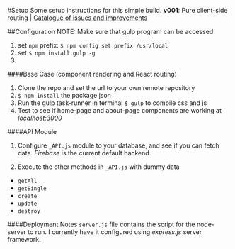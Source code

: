 #Setup
Some setup instructions for this simple build. 
**v001**: Pure client-side routing | [Catalogue of issues and improvements](./md-notes/issues-and-improvements.md)

##Configuration NOTE: Make sure that gulp program can be accessed
1) set `npm` prefix: `$ npm config set prefix /usr/local`
2) set `$ npm install gulp -g`
3) 

####Base Case (component rendering and React routing)
1. Clone the repo and set the url to your own remote repository
2. `$ npm install` the package.json
3. Run the gulp task-runner in terminal `$ gulp` to compile css and js
4. Test to see if home-page and about-page components are working at *localhost:3000*

####API Module
1) Configure `_API.js` module to your database, and see if you can fetch data. *Firebase* is the current default backend

2) Execute the other methods in `_API.js` with dummy data
  - `getAll`
  - `getSingle`
  - `create`
  - `update`
  - `destroy`

####Deployment Notes
`server.js` file contains the script for the node-server to run. I currently have it configured using *express.js* server framework.
